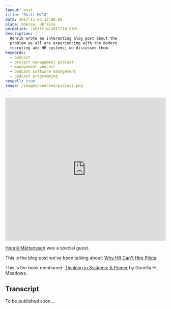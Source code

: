 ```yaml
---
layout: post
title: "Shift-M/18"
date: 2017-11-03 12:00:00
place: Odessa, Ukraine
permalink: /shift-m/2017/18.html
description: |
  Henrik wrote an interesting blog post about the
  problem we all are experiencing with the modern
  recruting and HR systems; we discussed them.
keywords:
  - podcast
  - project management podcast
  - management podcast
  - podcast software management
  - podcast programming
nospell: true
image: /images/andreea/podcast.png
---
```


<iframe width="100%" height="450" scrolling="no" frameborder="no" src="https://w.soundcloud.com/player/?url=https%3A//api.soundcloud.com/tracks/350688076%3Fsecret_token%3Ds-bT8d7&amp;color=%23ff5500&amp;auto_play=false&amp;hide_related=false&amp;show_comments=true&amp;show_user=true&amp;show_reposts=false&amp;show_teaser=true&amp;visual=true"></iframe>

[Henrik Mårtensson](https://www.henrikmartensson.org/HMBMC/Welcome.html)
was a special guest.

This is the blog post we've been talking about:
[Why HR Can't Hire Pilots](https://www.linkedin.com/pulse/why-hr-cant-hire-pilots-henrik-m%C3%A5rtensson/).

This is the book mentioned:
[Thinking in Systems: A Primer](https://amzn.to/2zHEBoO) by Donella H. Meadows.

## Transcript

To be published soon...
